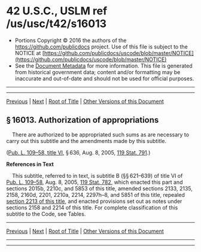 ---
---

# 42 U.S.C., USLM ref /us/usc/t42/s16013

* Portions Copyright © 2016 the authors of the https://github.com/publicdocs project.
  Use of this file is subject to the NOTICE at [https://github.com/publicdocs/uscode/blob/master/NOTICE](https://github.com/publicdocs/uscode/blob/master/NOTICE)
* See the [Document Metadata](././../../../../../..//README.md) for more information.
  This file is generated from historical government data; content and/or formatting may be inaccurate and out-of-date and should not be used for official purposes.

----------
----------

[Previous](./../../../../../..//us/usc/t42/ch149/schVI/ptA/m__us_usc_t42_s16012.md) | [Next](./../../../../../..//us/usc/t42/ch149/schVI/ptA/m__us_usc_t42_s16014.md) | [Root of Title](./../../../../../../) | [Other Versions of this Document](https://publicdocs.github.io/go/links?ns=uslm&ref=%2Fus%2Fusc%2Ft42%2Fs16013)

## § 16013. Authorization of appropriations

    There are authorized to be appropriated such sums as are necessary to carry out this subtitle and the amendments made by this subtitle.

([Pub. L. 109–58, title VI][/us/pl/109/58/tVI], § 636, Aug. 8, 2005, [119 Stat. 791][/us/stat/119/791].)

 __References in Text__ 

    This subtitle, referred to in text, is subtitle B (§§ 621–639) of title VI of [Pub. L. 109–58][/us/pl/109/58], Aug. 8, 2005, [119 Stat. 782][/us/stat/119/782], which enacted this part and sections 2015b, 2210c, and 5853 of this title, amended sections 2133, 2135, 2158, 2160d, 2201, 2210a, 2214, 2297h–8, and 5851 of this title, repealed [section 2213 of this title][/us/usc/t42/s2213], and enacted provisions set out as notes under sections 2158 and 2214 of this title. For complete classification of this subtitle to the Code, see Tables.

----------

[Previous](./../../../../../..//us/usc/t42/ch149/schVI/ptA/m__us_usc_t42_s16012.md) | [Next](./../../../../../..//us/usc/t42/ch149/schVI/ptA/m__us_usc_t42_s16014.md) | [Root of Title](./../../../../../../) | [Other Versions of this Document](https://publicdocs.github.io/go/links?ns=uslm&ref=%2Fus%2Fusc%2Ft42%2Fs16013)

----------
----------

[/us/pl/109/58/tVI]: https://publicdocs.github.io/go/links?ns=uslm&ref=%2Fus%2Fpl%2F109%2F58%2FtVI
[/us/stat/119/791]: https://publicdocs.github.io/go/links?ns=uslm&ref=%2Fus%2Fstat%2F119%2F791
[/us/pl/109/58]: https://publicdocs.github.io/go/links?ns=uslm&ref=%2Fus%2Fpl%2F109%2F58
[/us/stat/119/782]: https://publicdocs.github.io/go/links?ns=uslm&ref=%2Fus%2Fstat%2F119%2F782
[/us/usc/t42/s2213]: https://publicdocs.github.io/go/links?ns=uslm&ref=%2Fus%2Fusc%2Ft42%2Fs2213


